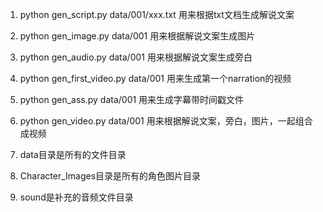 1. python gen_script.py data/001/xxx.txt 用来根据txt文档生成解说文案 
2. python gen_image.py data/001 用来根据解说文案生成图片 
3. python gen_audio.py data/001 用来根据解说文案生成旁白
4. python gen_first_video.py data/001 用来生成第一个narration的视频
5. python gen_ass.py data/001 用来生成字幕带时间戳文件
6. python gen_video.py data/001 用来根据解说文案，旁白，图片，一起组合成视频 


7. data目录是所有的文件目录
8. Character_Images目录是所有的角色图片目录
9. sound是补充的音频文件目录